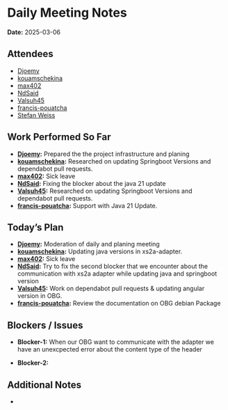 # 
# # 
# Daily Meeting Notes

**Date:** 2025-03-06

## Attendees
- [Djoemy](https://github.com/Djoemy)
- [kouamschekina](https://github.com/kouamschekina)
- [max402](https://github.com/max402)
- [NdSaid](https://github.com/NdSaid)
- [Valsuh45](https://github.com/Valsuh45)
- [francis-pouatcha](https://github.com/francis-pouatcha)
- [Stefan Weiss](https://github.com/swador)

## Work Performed So Far
- **[Djoemy](https://github.com/Djoemy):**   Prepared the the project infrastructure and planing
- **[kouamschekina](https://github.com/kouamschekina):** Researched on updating Springboot Versions and dependabot pull requests.
- **[max402](https://github.com/max402):** Sick leave
- **[NdSaid](https://github.com/NdSaid):** Fixing the blocker about the java 21 update
- **[Valsuh45](https://github.com/Valsuh45):** Researched on updating Springboot Versions and dependabot pull requests.
- **[francis-pouatcha](https://github.com/francis-pouatcha):** Support with Java 21 Update.

## Today’s Plan
- **[Djoemy](https://github.com/Djoemy):** Moderation of daily and planing meeting
- **[kouamschekina](https://github.com/kouamschekina):** Updating java versions in xs2a-adapter.
- **[max402](https://github.com/max402):** Sick leave
- **[NdSaid](https://github.com/NdSaid):** Try to fix the second blocker that we encounter about the communication with xs2a adapter while updating java and springboot version
- **[Valsuh45](https://github.com/Valsuh45):** Work on dependabot pull requests & updating angular version in OBG.
- **[francis-pouatcha](https://github.com/francis-pouatcha):** Review the documentation on OBG debian Package 

## Blockers / Issues
- **Blocker-1:**   When our OBG want to communicate with the adapter we have an unexcpected error about the content type of the header 

- **Blocker-2:** 

## Additional Notes
- 
